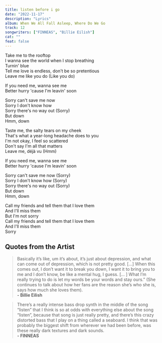 ```yaml
---
title: listen before i go
date: "2022-11-17"
description: "Lyrics"
album: When We All Fall Asleep, Where Do We Go
track: 12
songwriters: ["FINNEAS", "Billie Eilish"]
cat: ""
feat: false
---
```


<p className="verse-one">
Take me to the rooftop <br />
I wanna see the world when I stop breathing <br />
Turnin' blue <br />
Tell me love is endless, don't be so pretentious <br />
Leave me like you do (Like you do) <br />
</p>
<p className="pre-chorus">
If you need me, wanna see me <br />
Better hurry 'cause I'm leavin' soon <br />
</p>
<p className="chorus">
Sorry can't save me now <br />
Sorry I don't know how <br />
Sorry there's no way out (Sorry) <br />
But down <br />
Hmm, down <br />
</p>
<p className="verse-two">
Taste me, the salty tears on my cheek <br />
That's what a year-long headache does to you <br />
I'm not okay, I feel so scattered <br />
Don't say I'm all that matters <br />
Leave me, déjà vu (Hmm) <br />
</p>
<p className="pre-chorus">
If you need me, wanna see me <br />
Better hurry 'cause I'm leavin' soon <br />
</p>
<p className="chorus">
Sorry can't save me now (Sorry) <br />
Sorry I don't know how (Sorry) <br />
Sorry there's no way out (Sorry) <br />
But down <br />
Hmm, down <br />

</p>
<p className="outro">
Call my friends and tell them that I love them <br />
And I'll miss them <br />
But I'm not sorry <br />
Call my friends and tell them that I love them <br />
And I'll miss them <br />
Sorry <br />
</p>

## Quotes from the Artist

<blockquote>
Basically it’s like, um it’s about, it’s just about depression, and what can come out of depression, which is not pretty good. […] When this comes out, I don’t want it to break you down, I want it to bring you to me and I don’t know, be like a mental hug, I guess. [… ] What I’m really trying to do is let my words be your words and stay ours.” (She continues to talk about how her fans are the reason she’s who she is, says how much she loves them).
<br />
<b>- Billie Eilish</b>

</blockquote>

<blockquote>
There’s a really intense bass drop synth in the middle of the song “listen” that I think is so at odds with everything else about the song “listen”, because that song is just really pretty, and there’s this crazy distorted bass that I play on a thing called a seaboard. I think that was probably the biggest shift from wherever we had been before, was these really dark textures and dark sounds.
<br />
<b>- FINNEAS </b>

</blockquote>
